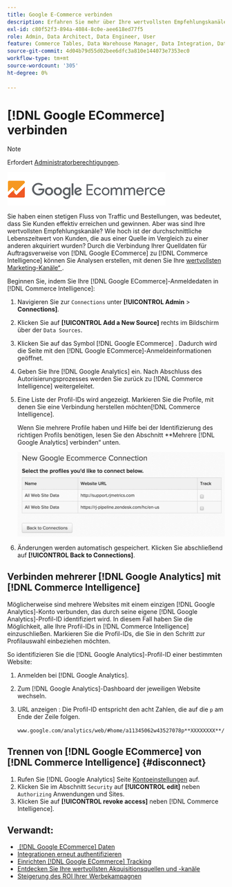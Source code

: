 ```yaml
---
title: Google E-Commerce verbinden
description: Erfahren Sie mehr über Ihre wertvollsten Empfehlungskanäle.
exl-id: c80f52f3-894a-4084-8c0e-aee618ed77f5
role: Admin, Data Architect, Data Engineer, User
feature: Commerce Tables, Data Warehouse Manager, Data Integration, Data Import/Export
source-git-commit: 4d04b79d55d02bee6dfc3a810e144073e7353ec0
workflow-type: tm+mt
source-wordcount: '305'
ht-degree: 0%

---
```


# [!DNL Google ECommerce] verbinden

>[!NOTE]
>
>Erfordert [Administratorberechtigungen](../../../administrator/user-management/user-management.md).

![Google eCommerce-Logo](../../../assets/google-ecommerce-logo.png)

Sie haben einen stetigen Fluss von Traffic und Bestellungen, was bedeutet, dass Sie Kunden effektiv erreichen und gewinnen. Aber was sind Ihre wertvollsten Empfehlungskanäle? Wie hoch ist der durchschnittliche Lebenszeitwert von Kunden, die aus einer Quelle im Vergleich zu einer anderen akquiriert wurden? Durch die Verbindung Ihrer Quelldaten für Auftragsverweise von [!DNL Google ECommerce] zu [!DNL Commerce Intelligence] können Sie Analysen erstellen, mit denen Sie Ihre [wertvollsten Marketing-Kanäle“ &#x200B;](../../../data-analyst/analysis/most-value-source-channel.md).

Beginnen Sie, indem Sie Ihre [!DNL Google ECommerce]-Anmeldedaten in [!DNL Commerce Intelligence]:

1. Navigieren Sie zur `Connections` unter **[!UICONTROL Admin** > **Connections]**.

1. Klicken Sie auf **[!UICONTROL Add a New Source]** rechts im Bildschirm über der `Data Sources`.

1. Klicken Sie auf das Symbol [!DNL Google ECommerce] . Dadurch wird die Seite mit den [!DNL Google ECommerce]-Anmeldeinformationen geöffnet.

1. Geben Sie Ihre [!DNL Google Analytics] ein. Nach Abschluss des Autorisierungsprozesses werden Sie zurück zu [!DNL Commerce Intelligence] weitergeleitet.

1. Eine Liste der Profil-IDs wird angezeigt. Markieren Sie die Profile, mit denen Sie eine Verbindung herstellen möchten[!DNL Commerce Intelligence].

   Wenn Sie mehrere Profile haben und Hilfe bei der Identifizierung des richtigen Profils benötigen, lesen Sie den Abschnitt **Mehrere [!DNL Google Analytics] verbinden“ unten.

   ![Formular mit Optionen zum Verbinden mehrerer Google Analytics-Profile](../../../assets/conn-mult-ga-profiles.png)<!--{: width="500"}-->

1. Änderungen werden automatisch gespeichert. Klicken Sie abschließend auf **[!UICONTROL Back to Connections]**.

## Verbinden mehrerer [!DNL Google Analytics] mit [!DNL Commerce Intelligence]

Möglicherweise sind mehrere Websites mit einem einzigen [!DNL Google Analytics]-Konto verbunden, das durch seine eigene [!DNL Google Analytics]-Profil-ID identifiziert wird. In diesem Fall haben Sie die Möglichkeit, alle Ihre Profil-IDs in [!DNL Commerce Intelligence] einzuschließen. Markieren Sie die Profil-IDs, die Sie in den Schritt zur Profilauswahl einbeziehen möchten.

So identifizieren Sie die [!DNL Google Analytics]-Profil-ID einer bestimmten Website:

1. Anmelden bei [!DNL Google Analytics].
1. Zum [!DNL Google Analytics]-Dashboard der jeweiligen Website wechseln.
1. URL anzeigen : Die Profil-ID entspricht den acht Zahlen, die auf die `p` am Ende der Zeile folgen.

   `www.google.com/analytics/web/#home/a11345062w43527078p**XXXXXXXX**/`

## Trennen von [!DNL Google ECommerce] von [!DNL Commerce Intelligence] {#disconnect}

1. Rufen Sie [!DNL Google Analytics] Seite [Kontoeinstellungen](https://www.google.com/account/about/?hl=en) auf.
1. Klicken Sie im Abschnitt `Security` auf **[!UICONTROL edit]** neben `Authorizing` Anwendungen und Sites.
1. Klicken Sie auf **[!UICONTROL revoke access]** neben [!DNL Commerce Intelligence].

## Verwandt:

* [&#x200B; [!DNL Google ECommerce]  Daten](../integrations/google-ecommerce-data.md)
* [Integrationen erneut authentifizieren](https://experienceleague.adobe.com/docs/commerce-knowledge-base/kb/how-to/mbi-reauthenticating-integrations.html?lang=de)
* [Einrichten [!DNL Google ECommerce] Tracking](https://support.google.com/analytics/answer/1009612?hl=en)
* [Entdecken Sie Ihre wertvollsten Akquisitionsquellen und -kanäle](../../analysis/most-value-source-channel.md)
* [Steigerung des ROI Ihrer Werbekampagnen](../../analysis/roi-ad-camp.md)

